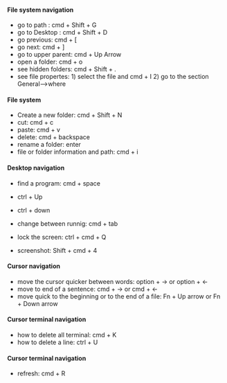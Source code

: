 #### File system navigation


*  go to path : cmd + Shift + G 
*  go to Desktop : cmd + Shift + D
*  go previous: cmd + [
*  go next: cmd + ]
*  go to upper parent: cmd + Up Arrow  
*  open a folder: cmd + o
*  see hidden folders: cmd + Shift + .
*  see file propertes: 1) select the file and cmd + I 2) go to the section General-->where


#### File system 

*  Create a new folder: cmd + Shift + N
*  cut:  cmd + c
*  paste: cmd + v
*  delete:  cmd + backspace
*  rename a folder: enter
*  file or folder information and path: cmd + i



#### Desktop navigation

*  find a program: cmd + space
*  ctrl + Up 
*  ctrl + down
*  change between runnig: cmd + tab


* lock the screen: ctrl + cmd + Q
* screenshot: Shift + cmd + 4 

#### Cursor navigation

* move the cursor quicker between words: option + -> or option + <- 
* move to end of a sentence: cmd + -> or  cmd + <-
* move quick to the beginning or to the end of a file: Fn + Up arrow or Fn + Down arrow 

#### Cursor terminal navigation
* how to delete all terminal: cmd + K 
* how to delete a line: ctrl + U

#### Cursor terminal navigation
* refresh: cmd + R 



